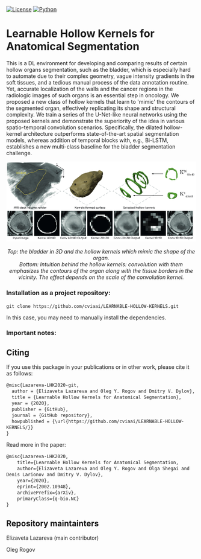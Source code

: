 [![License](https://img.shields.io/github/license/analysiscenter/pydens.svg)](https://www.apache.org/licenses/LICENSE-2.0)
[![Python](https://img.shields.io/badge/python-3.6-blue.svg)](https://python.org)

# Learnable Hollow Kernels for Anatomical Segmentation

This is a DL environment for developing and comparing results of certain hollow organs segmentation, such as the bladder, which is especially hard to automate due to their complex geometry, vague intensity gradients in the soft tissues, and a tedious manual process of the data annotation routine. Yet, accurate localization of the walls and the cancer regions in the radiologic images of such organs is an essential step in oncology. We proposed a new class of hollow kernels that learn to 'mimic' the contours of the segmented organ, effectively replicating its shape and structural complexity. We train a series of the U-Net-like neural networks using the proposed kernels and demonstrate the superiority of the idea in various spatio-temporal convolution scenarios. Specifically, the dilated hollow-kernel architecture outperforms state-of-the-art spatial segmentation models, whereas addition of temporal blocks with, e.g., Bi-LSTM, establishes a new multi-class baseline for the bladder segmentation challenge.

<p align="center">
<img src="/imgs/kernels.png" alt>

</p>
<p align="center">
<em>Top: the bladder in 3D and the hollow kernels which mimic the shape of the organ.</em><br>
<em>Bottom: Intuition behind the hollow kernels: convolution with them emphasizes the contours of the organ along with the tissue borders in the vicinity. The effect depends on the scale of the convolution kernel.</em>
</p>


### Installation as a project repository:

```
git clone https://github.com/cviaai/LEARNABLE-HOLLOW-KERNELS.git
```
In this case, you may need to manually install the dependencies.

### Important notes:

## Citing 
If you use this package in your publications or in other work, please cite it as follows:
```
@misc{Lazareva-LHK2020-git,
  author = {Elizaveta Lazareva and Oleg Y. Rogov and Dmitry V. Dylov},
  title = {Learnable Hollow Kernels for Anatomical Segmentation},
  year = {2020},
  publisher = {GitHub},
  journal = {GitHub repository},
  howpublished = {\url{https://github.com/cviaai/LEARNABLE-HOLLOW-KERNELS/}}
}
```
Read more in the paper:
```
@misc{Lazareva-LHK2020,
    title={Learnable Hollow Kernels for Anatomical Segmentation,
    author={Elizaveta Lazareva and Oleg Y. Rogov and Olga Shegai and Denis Larionov and Dmitry V. Dylov},
    year={2020},
    eprint={2002.10948},
    archivePrefix={arXiv},
    primaryClass={q-bio.NC}
}
```
## Repository maintainters
Elizaveta Lazareva (main contributor)

Oleg Rogov
